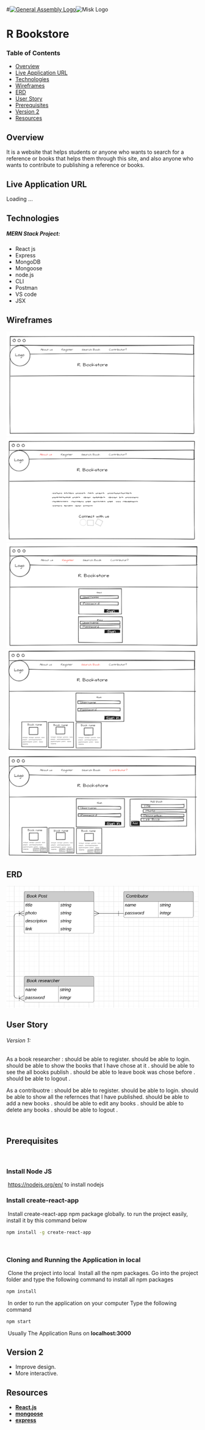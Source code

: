 #[![General Assembly Logo](https://camo.githubusercontent.com/1a91b05b8f4d44b5bbfb83abac2b0996d8e26c92/687474703a2f2f692e696d6775722e636f6d2f6b6538555354712e706e67)](https://generalassemb.ly/education/web-development-immersive)![Misk Logo](https://i.ibb.co/KmXhJbm/Webp-net-resizeimage-1.png)


# R Bookstore 

### Table of Contents
* [Overview](#overview)
* [Live Application URL](#live-application-url)
* [Technologies](#technologies)
* [Wireframes](#wireframes)
* [ERD](#erd)
* [User Story](#user-story)
* [Prerequisites](#prerequisites)
* [Version 2](#version-2)
* [Resources](#resources)
​
## Overview

It is a website that helps students or anyone who wants to search for a reference or books that helps them through this site, and also anyone who wants to contribute to publishing a reference or books.
​
## Live Application URL
 Loading ...
​
## Technologies
##### MERN Stack Project:
* React js
* Express
* MongoDB
* Mongoose
* node.js
* CLI
* Postman
* VS code
* JSX
​
​
## Wireframes
 ![Wireframes](wireframe1.png)
 ![Wireframes](wireframe2.png)
 ![Wireframes](wireframe3.png)
 ![Wireframes](wireframe4.png)
 ![Wireframes](wireframe5.png)

## ERD
 ![ERD](erd.png)

## User Story

###### Version 1:
As a book researcher :
should be able to register.
should be able to login.
should be able to show the books that I have chose at it .
should be able to see the all books publish .
should be able to leave book was chose before .
should be able to logout .


As a contribuotre :
should be able to register.
should be able to login.
should be able to show all the refernces that I have published.
should be able to add a new books .
should be able to edit any books .
should be able to delete any books .
should be able to logout .

​
## Prerequisites
​
### Install Node JS
​
 https://nodejs.org/en/ to install nodejs
​
### Install create-react-app
​
Install create-react-app npm package globally. to run the project easily, install it by this command below 
​
```bash
npm install -g create-react-app
```
​
### Cloning and Running the Application in local
​
Clone the project into local
​
Install all the npm packages. Go into the project folder and type the following command to install all npm packages
​
```bash
npm install
```
​
In order to run the application on your computer Type the following command
​
```bash
npm start
```
​
Usually The Application Runs on **localhost:3000**

## Version 2
- Improve design.
- More interactive.
​

## Resources
- **[React.js](https://reactjs.org/)**
- **[mongoose](https://mongoosejs.com/)**
- **[express](https://expressjs.com/)**